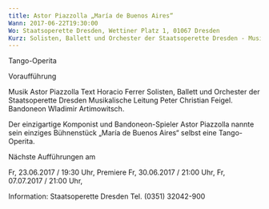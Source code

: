 ```yaml
---
title: Astor Piazzolla „María de Buenos Aires“
Wann: 2017-06-22T19:30:00
Wo: Staatsoperette Dresden, Wettiner Platz 1, 01067 Dresden
Kurz: Solisten, Ballett und Orchester der Staatsoperette Dresden - Musikalische Leitung Peter Christian Feigel. -  Bandoneon Wladimir Artimowitsch.
---
```


Tango-Operita 

Voraufführung 

Musik Astor Piazzolla
Text Horacio Ferrer
Solisten, Ballett und Orchester der Staatsoperette Dresden
Musikalische Leitung Peter Christian Feigel.
 Bandoneon Wladimir Artimowitsch.

Der einzigartige Komponist und Bandoneon-Spieler Astor Piazzolla nannte sein einziges Bühnenstück „María de Buenos Aires“ selbst eine Tango-Operita.

Nächste Aufführungen am

Fr, 23.06.2017 / 19:30 Uhr, Premiere
Fr, 30.06.2017 / 21:00 Uhr,
Fr, 07.07.2017 / 21:00 Uhr,

Information: 
Staatsoperette Dresden
Tel. (0351) 32042-900